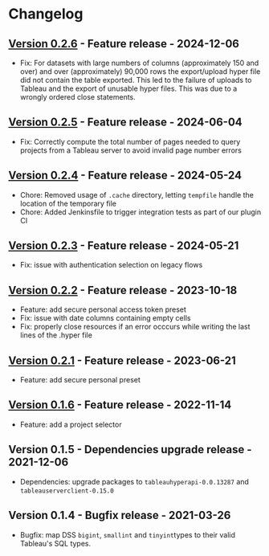 # Changelog
## [Version 0.2.6](https://github.com/dataiku/dss-plugin-tableau-hyper/releases/tag/v0.2.6) - Feature release - 2024-12-06

- Fix: For datasets with large numbers of columns (approximately 150 and over) and over (approximately) 90,000 rows the export/upload hyper file did not contain the table exported. This led to the failure of uploads to Tableau and the export of unusable hyper files. This was due to a wrongly ordered close statements.

## [Version 0.2.5](https://github.com/dataiku/dss-plugin-tableau-hyper/releases/tag/v0.2.5) - Feature release - 2024-06-04

- Fix: Correctly compute the total number of pages needed to query projects from a Tableau server to avoid invalid page number errors

## [Version 0.2.4](https://github.com/dataiku/dss-plugin-tableau-hyper/releases/tag/v0.2.4) - Feature release - 2024-05-24

- Chore: Removed usage of `.cache` directory, letting `tempfile` handle the location of the temporary file
- Chore: Added Jenkinsfile to trigger integration tests as part of our plugin CI

## [Version 0.2.3](https://github.com/dataiku/dss-plugin-tableau-hyper/releases/tag/v0.2.3) - Feature release - 2024-05-21

- Fix: issue with authentication selection on legacy flows

## [Version 0.2.2](https://github.com/dataiku/dss-plugin-tableau-hyper/releases/tag/v0.2.2) - Feature release - 2023-10-18

- Feature: add secure personal access token preset 
- Fix: issue with date columns containing empty cells
- Fix: properly close resources if an error occcurs while writing the last lines of the .hyper file

## [Version 0.2.1](https://github.com/dataiku/dss-plugin-tableau-hyper/releases/tag/v0.2.1) - Feature release - 2023-06-21

- Feature: add secure personal preset

## [Version 0.1.6](https://github.com/dataiku/dss-plugin-tableau-hyper/releases/tag/v0.1.6) - Feature release - 2022-11-14

- Feature: add a project selector

## Version 0.1.5 - Dependencies upgrade release - 2021-12-06

- Dependencies: upgrade packages to `tableauhyperapi-0.0.13287` and  `tableauserverclient-0.15.0`

## Version 0.1.4 - Bugfix release - 2021-03-26

- Bugfix: map DSS `bigint`, `smallint` and `tinyint`types to their valid Tableau's SQL types. 
